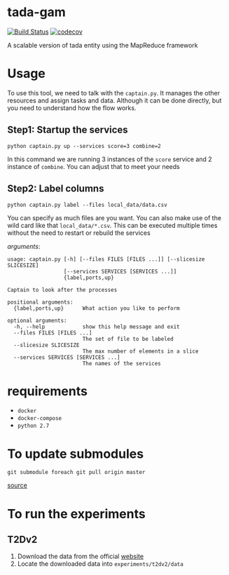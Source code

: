 # tada-gam

[![Build Status](https://semaphoreci.com/api/v1/ahmad88me/tada-gam/branches/master/badge.svg)](https://semaphoreci.com/ahmad88me/tada-gam)
[![codecov](https://codecov.io/gh/oeg-upm/tada-gam/branch/master/graph/badge.svg)](https://codecov.io/gh/oeg-upm/tada-gam)


A scalable version of tada entity using the MapReduce framework

# Usage
To use this tool, we need to talk with the `captain.py`. It manages the 
other resources and assign tasks and data. Although it can be done
directly, but you need to understand how the flow works.

## Step1: Startup the services
```
python captain.py up --services score=3 combine=2
```
In this command we are running 3 instances of the `score` service and
2 instance of `combine`. You can adjust that to meet your needs 

## Step2: Label columns
```
python captain.py label --files local_data/data.csv
```
You can specify as much files are you want. You can also make use of 
the wild card like that `local_data/*.csv`.
This can be executed multiple times without the need to restart or 
rebuild the services


*arguments*:
```
usage: captain.py [-h] [--files FILES [FILES ...]] [--slicesize SLICESIZE]
                  [--services SERVICES [SERVICES ...]]
                  {label,ports,up}

Captain to look after the processes

positional arguments:
  {label,ports,up}      What action you like to perform

optional arguments:
  -h, --help            show this help message and exit
  --files FILES [FILES ...]
                        The set of file to be labeled
  --slicesize SLICESIZE
                        The max number of elements in a slice
  --services SERVICES [SERVICES ...]
                        The names of the services
```

# requirements
* `docker`
* `docker-compose`
* `python 2.7`

# To update submodules
```
git submodule foreach git pull origin master
```
[source](https://stackoverflow.com/questions/5828324/update-git-submodule-to-latest-commit-on-origin)


# To run the experiments
## T2Dv2
1. Download the data from the official [website](http://webdatacommons.org/webtables/goldstandard.html)
2. Locate the downloaded data into `experiments/t2dv2/data`
